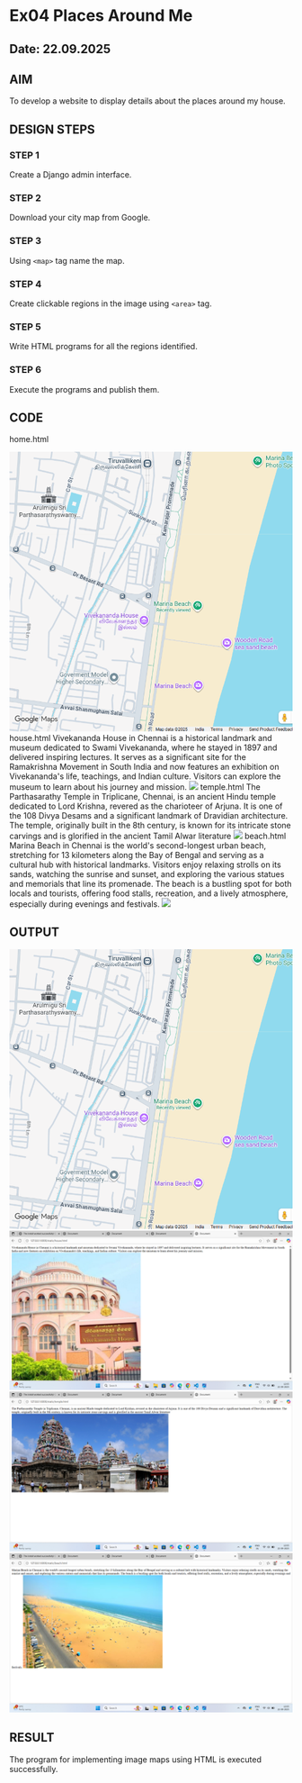 # Ex04 Places Around Me
## Date: 22.09.2025

## AIM
To develop a website to display details about the places around my house.

## DESIGN STEPS

### STEP 1
Create a Django admin interface.

### STEP 2
Download your city map from Google.

### STEP 3
Using ```<map>``` tag name the map.

### STEP 4
Create clickable regions in the image using ```<area>``` tag.

### STEP 5
Write HTML programs for all the regions identified.

### STEP 6
Execute the programs and publish them.

## CODE
home.html
<!DOCTYPE html>
<html lang="en">
<head>
    <meta charset="UTF-8">
    <meta name="viewport" content="width=device-width, initial-scale=1.0">
    <title>Document</title>
</head>
<body>
    <!-- Image Map Generated by http://www.image-map.net/ -->
<img src="Screenshot 2025-09-22 104122.png" usemap="#image-map">

<map name="image-map">
    <area target="" alt="parthasarathy temple" title="parthasarathy temple" href="temple.html" coords="220,190,32,94" shape="rect">
    <area target="" alt="marina beach" title="marina beach" href="beach.html" coords="501,690,41" shape="circle">
    <area target="" alt="vivekananda house" title="vivekananda house" href="house.html" coords="220,458,419,454,418,516,243,533,235,532" shape="poly">
</map>
</body>
</html>
house.html
<!DOCTYPE html>
<html lang="en">
<head>
    <meta charset="UTF-8">
    <meta name="viewport" content="width=device-width, initial-scale=1.0">
    <title>Document</title>
</head>
<body>
    Vivekananda House in Chennai is a historical landmark and museum dedicated to Swami Vivekananda, where he stayed in 1897 and delivered inspiring lectures.
    It serves as a significant site for the Ramakrishna Movement in South India and now features an exhibition on Vivekananda's life, teachings, and Indian culture.
    Visitors can explore the museum to learn about his journey and mission.
    <img src="/static/image.png" usemap="#image-map">
  
</body>
</html>
temple.html
<!DOCTYPE html>
<html lang="en">
<head>
    <meta charset="UTF-8">
    <meta name="viewport" content="width=device-width, initial-scale=1.0">
    <title>Document</title>
</head>
<body>
    The Parthasarathy Temple in Triplicane, Chennai, is an ancient Hindu temple dedicated to Lord Krishna, revered as the charioteer of Arjuna.
    It is one of the 108 Divya Desams and a significant landmark of Dravidian architecture.
    The temple, originally built in the 8th century, is known for its intricate stone carvings and is glorified in the ancient Tamil Alwar literature
    <img src="/static/temple.jpg" usemap="#image-map">

</body>
</html>
beach.html
<!DOCTYPE html>
<html lang="en">
<head>
    <meta charset="UTF-8">
    <meta name="viewport" content="width=device-width, initial-scale=1.0">
    <title>Document</title>
</head>
<body>
    Marina Beach in Chennai is the world's second-longest urban beach, stretching for 13 kilometers along the Bay of Bengal and serving as a cultural hub with historical landmarks.
    Visitors enjoy relaxing strolls on its sands, watching the sunrise and sunset, and exploring the various statues and memorials that line its promenade. 
    The beach is a bustling spot for both locals and tourists, offering food stalls, recreation, and a lively atmosphere, especially during evenings and festivals.  
    <img src="/static/marina beach.avif" usemap="#image-map">


</body>
</html>

## OUTPUT

![alt text](<Screenshot 2025-09-22 104122-1.png>)
![alt text](<Screenshot 2025-09-22 120558.png>)
![alt text](<Screenshot 2025-09-22 120522.png>)
![alt text](<Screenshot 2025-09-22 120541.png>)



## RESULT
The program for implementing image maps using HTML is executed successfully.
